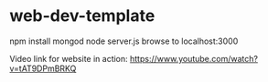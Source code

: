# web-dev-template
npm install
mongod
node server.js
browse to localhost:3000

Video link for website in action: https://www.youtube.com/watch?v=tAT9DPmBRKQ
